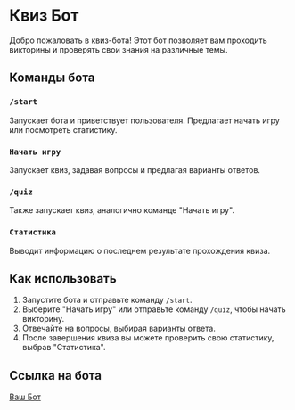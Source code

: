 # Квиз Бот

Добро пожаловать в квиз-бота! Этот бот позволяет вам проходить викторины и проверять свои знания на различные темы.

## Команды бота

### `/start`

Запускает бота и приветствует пользователя. Предлагает начать игру или посмотреть статистику.

### `Начать игру`

Запускает квиз, задавая вопросы и предлагая варианты ответов.

### `/quiz`

Также запускает квиз, аналогично команде "Начать игру".

### `Статистика`

Выводит информацию о последнем результате прохождения квиза.

## Как использовать

1. Запустите бота и отправьте команду `/start`.
2. Выберите "Начать игру" или отправьте команду `/quiz`, чтобы начать викторину.
3. Отвечайте на вопросы, выбирая варианты ответа.
4. После завершения квиза вы можете проверить свою статистику, выбрав "Статистика".

## Ссылка на бота

[Ваш Бот](https://t.me/QuestionQes_Bot)
